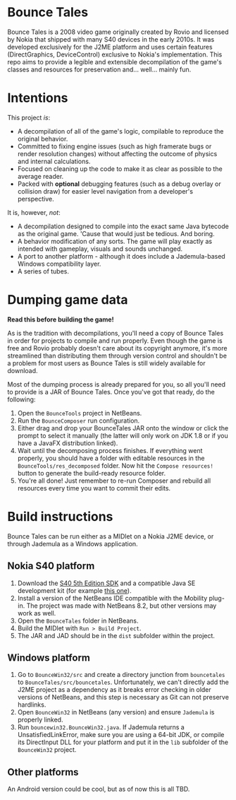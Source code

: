 # Bounce Tales

Bounce Tales is a 2008 video game originally created by Rovio and licensed by Nokia that shipped with many S40 devices in the early 2010s. It was developed exclusively for the J2ME platform and uses certain features (DirectGraphics, DeviceControl) exclusive to Nokia's implementation. This repo aims to provide a legible and extensible decompilation of the game's classes and resources for preservation and... well... mainly fun.

# Intentions

This project *is*:

- A decompilation of all of the game's logic, compilable to reproduce the original behavior.
- Committed to fixing engine issues (such as high framerate bugs or render resolution changes) without affecting the outcome of physics and internal calculations.
- Focused on cleaning up the code to make it as clear as possible to the average reader.
- Packed with **optional** debugging features (such as a debug overlay or collision draw) for easier level navigation from a developer's perspective.

It is, however, *not*:

- A decompilation designed to compile into the exact same Java bytecode as the original game. 'Cause that would just be tedious. And boring.
- A behavior modification of any sorts. The game will play exactly as intended with gameplay, visuals and sounds unchanged.
- A port to another platform - although it does include a Jademula-based Windows compatibility layer.
- A series of tubes.

# Dumping game data

**Read this before building the game!**

As is the tradition with decompilations, you'll need a copy of Bounce Tales in order for projects to compile and run properly. Even though the game is free and Rovio probably doesn't care about its copyright anymore, it's more streamlined than distributing them through version control and shouldn't be a problem for most users as Bounce Tales is still widely available for download.

Most of the dumping process is already prepared for you, so all you'll need to provide is a JAR of Bounce Tales. Once you've got that ready, do the following:

1. Open the `BounceTools` project in NetBeans.
2. Run the `BounceComposer` run configuration.
3. Either drag and drop your BounceTales JAR onto the window or click the prompt to select it manually (the latter will only work on JDK 1.8 or if you have a JavaFX distribution linked).
4. Wait until the decomposing process finishes. If everything went properly, you should have a folder with editable resources in the `BounceTools/res_decomposed` folder. Now hit the `Compose resources!` button to generate the build-ready resource folder.
5. You're all done! Just remember to re-run Composer and rebuild all resources every time you want to commit their edits.

# Build instructions

Bounce Tales can be run either as a MIDlet on a Nokia J2ME device, or through Jademula as a Windows application.

## Nokia S40 platform

1. Download the [S40 5th Edition SDK](https://archive.org/download/nokia_sdks_n_dev_tools2/Series_40_5th_Edition_SDK_Feature_Pack_1_1_0.zip) and a compatible Java SE development kit (for example [this one](https://mirror.nforce.com/pub/drivers/java_jre/jre-1_5_0_22-windows-i586-p.exe)).
2. Install a version of the NetBeans IDE compatible with the Mobility plug-in. The project was made with NetBeans 8.2, but other versions may work as well.
3. Open the `BounceTales` folder in NetBeans.
4. Build the MIDlet with `Run > Build Project`.
5. The JAR and JAD should be in the `dist` subfolder within the project.

## Windows platform

1. Go to `BounceWin32/src` and create a directory junction from `bouncetales` to `BounceTales/src/bouncetales`. Unfortunately, we can't directly add the J2ME project as a dependency as it breaks error checking in older versions of NetBeans, and this step is necessary as Git can not preserve hardlinks.
2. Open `BounceWin32` in NetBeans (any version) and ensure `Jademula` is properly linked.
3. Run `bouncewin32.BounceWin32.java`. If Jademula returns a UnsatisfiedLinkError, make sure you are using a 64-bit JDK, or compile its DirectInput DLL for your platform and put it in the `lib` subfolder of the `BounceWin32` project.

## Other platforms

An Android version could be cool, but as of now this is all TBD.
